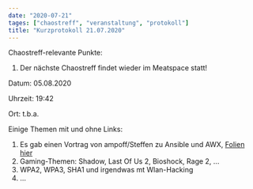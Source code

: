 ```yaml
---
date: "2020-07-21"
tages: ["chaostreff", "veranstaltung", "protokoll"]
title: "Kurzprotokoll 21.07.2020"
---
```



Chaostreff-relevante Punkte:

1. Der nächste Chaostreff findet wieder im Meatspace statt! 

Datum: 05.08.2020

Uhrzeit: 19:42

Ort: t.b.a.


Einige Themen mit und ohne Links:

1. Es gab einen Vortrag von ampoff/Steffen zu Ansible und AWX, [Folien hier](chaostreffLB_ansible_20200721.pdf)
2. Gaming-Themen: Shadow, Last Of Us 2, Bioshock, Rage 2, ...
3. WPA2, WPA3, SHA1 und irgendwas mt Wlan-Hacking
4. ...
